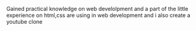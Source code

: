 Gained  practical knowledge on web develolpment and a  part of the little experience on html,css are using in  web development and i also create a youtube clone 
